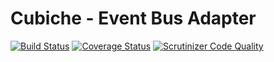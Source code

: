 # Cubiche - Event Bus Adapter
[![Build Status](https://travis-ci.org/cubiche/event-bus-adapter.svg?branch=master)](https://travis-ci.org/cubiche/event-bus-adapter) [![Coverage Status](https://coveralls.io/repos/github/cubiche/event-bus-adapter/badge.svg?branch=master)](https://coveralls.io/github/cubiche/event-bus-adapter?branch=master) [![Scrutinizer Code Quality](https://scrutinizer-ci.com/g/cubiche/event-bus-adapter/badges/quality-score.png?b=master)](https://scrutinizer-ci.com/g/cubiche/event-bus-adapter/?branch=master) 
